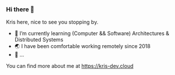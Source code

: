 ### Hi there 👋

Kris here, nice to see you stopping by.

<!-- **kru/kru** is a ✨ _special_ ✨ repository because its `README.md` (this file) appears on your GitHub profile. -->

- 🌱 I’m currently learning (Computer && Software) Architectures & Distributed Systems
- 🌏 I have been comfortable working remotely since 2018
- 🚀 ...

You can find more about me at https://kris-dev.cloud

